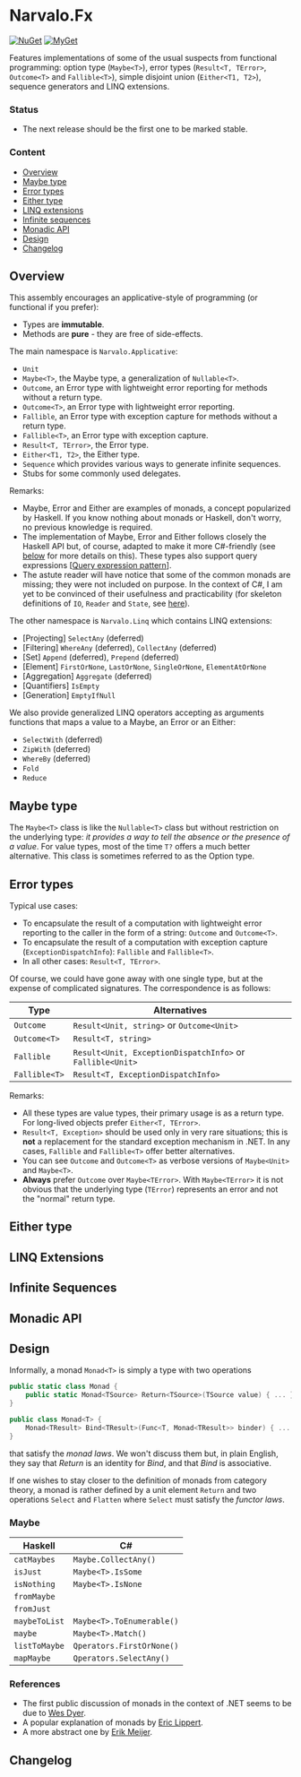 Narvalo.Fx
==========

[![NuGet](https://img.shields.io/nuget/v/Narvalo.Fx.svg)](https://www.nuget.org/packages/Narvalo.Fx/)
[![MyGet](https://img.shields.io/myget/narvalo-edge/v/Narvalo.Fx.svg)](https://www.myget.org/feed/narvalo-edge/package/nuget/Narvalo.Fx)

Features implementations of some of the usual suspects from functional
programming: option type (`Maybe<T>`), error types (`Result<T, TError>`,
`Outcome<T>` and `Fallible<T>`), simple disjoint union (`Either<T1, T2>`),
sequence generators and LINQ extensions.

### Status
- The next release should be the first one to be marked stable.

### Content
- [Overview](#overview)
- [Maybe type](#maybe-type)
- [Error types](#error-types)
- [Either type](#either-type)
- [LINQ extensions](#linq-extensions)
- [Infinite sequences](#infinite-sequences)
- [Monadic API](#monadic-api)
- [Design](#design)
- [Changelog](#changelog)

Overview
--------

This assembly encourages an applicative-style of programming (or functional if
you prefer):
- Types are **immutable**.
- Methods are **pure** - they are free of side-effects.

The main namespace is `Narvalo.Applicative`:
- `Unit`
- `Maybe<T>`, the Maybe type, a generalization of `Nullable<T>`.
- `Outcome`, an Error type with lightweight error reporting for methods without
  a return type.
- `Outcome<T>`, an Error type with lightweight error reporting.
- `Fallible`, an Error type with exception capture for methods without
  a return type.
- `Fallible<T>`, an Error type with exception capture.
- `Result<T, TError>`, the Error type.
- `Either<T1, T2>`, the Either type.
- `Sequence` which provides various ways to generate infinite sequences.
- Stubs for some commonly used delegates.

Remarks:
- Maybe, Error and Either are examples of monads, a concept popularized by Haskell.
  If you know nothing about monads or Haskell, don't worry, no previous knowledge
  is required.
- The implementation of Maybe, Error and Either follows closely the Haskell API
  but, of course, adapted to make it more C#-friendly (see [below](#design)
  for more details on this). These types also support query expressions
  [[Query expression pattern](https://github.com/dotnet/csharplang/blob/master/spec/expressions.md#the-query-expression-pattern)].
- The astute reader will have notice that some of the common monads are missing;
  they were not included on purpose. In the context of C#, I am yet to be
  convinced of their usefulness and practicability (for skeleton definitions of
  `IO`, `Reader` and `State`,
  see [here](https://github.com/chtoucas/Brouillons/tree/master/src/play/Functional/Monadic)).

The other namespace is `Narvalo.Linq` which contains LINQ extensions:
- [Projecting] `SelectAny` (deferred)
- [Filtering] `WhereAny` (deferred), `CollectAny` (deferred)
- [Set] `Append` (deferred), `Prepend` (deferred)
- [Element] `FirstOrNone`, `LastOrNone`, `SingleOrNone`, `ElementAtOrNone`
- [Aggregation] `Aggregate` (deferred)
- [Quantifiers] `IsEmpty`
- [Generation] `EmptyIfNull`

We also provide generalized LINQ operators accepting as arguments functions
that maps a value to a Maybe, an Error or an Either:
  * `SelectWith` (deferred)
  * `ZipWith` (deferred)
  * `WhereBy` (deferred)
  * `Fold`
  * `Reduce`

Maybe type
----------

The `Maybe<T>` class is like the `Nullable<T>` class but without restriction
on the underlying type: *it provides a way to tell the absence or the presence
of a value*. For value types, most of the time `T?` offers a much better
alternative. This class is sometimes referred to as the Option type.

Error types
-----------

Typical use cases:
- To encapsulate the result of a computation with lightweight error reporting
  to the caller in the form of a string: `Outcome` and `Outcome<T>`.
- To encapsulate the result of a computation with exception capture
  (`ExceptionDispatchInfo`): `Fallible` and `Fallible<T>`.
- In all other cases: `Result<T, TError>`.

Of course, we could have gone away with one single type, but at the expense
of complicated signatures. The correspondence is as follows:

Type             | Alternatives
-----------------|-------------
`Outcome`        | `Result<Unit, string>` or `Outcome<Unit>`
`Outcome<T>`     | `Result<T, string>`
`Fallible`       | `Result<Unit, ExceptionDispatchInfo>` or `Fallible<Unit>`
`Fallible<T>`    | `Result<T, ExceptionDispatchInfo>`

Remarks:
- All these types are value types, their primary usage is as a return type.
  For long-lived objects prefer `Either<T, TError>`.
- `Result<T, Exception>` should be used only in very rare situations; this is
  **not** a replacement for the standard exception mechanism in .NET.
  In any cases, `Fallible` and `Fallible<T>` offer better alternatives.
- You can see `Outcome` and `Outcome<T>` as verbose versions of `Maybe<Unit>`
  and `Maybe<T>`.
- **Always** prefer `Outcome` over `Maybe<TError>`.
  With `Maybe<TError>` it is not obvious that the underlying type (`TError`)
  represents an error and not the "normal" return type.

Either type
-----------

LINQ Extensions
---------------

Infinite Sequences
------------------

Monadic API
-----------

Design
------

Informally, a monad `Monad<T>` is simply a type with two operations
```csharp
public static class Monad {
    public static Monad<TSource> Return<TSource>(TSource value) { ... }
}

public class Monad<T> {
    Monad<TResult> Bind<TResult>(Func<T, Monad<TResult>> binder) { ... }
}
```
that satisfy the _monad laws_. We won't discuss them but, in plain English, they
say that _Return_ is an identity for _Bind_, and that _Bind_ is associative.

If one wishes to stay closer to the definition of monads from category theory,
a monad is rather defined by a unit element `Return` and two operations
`Select` and `Flatten` where `Select` must satisfy the _functor laws_.

### Maybe

Haskell | C#
--------|---
`catMaybes`   | `Maybe.CollectAny()`
`isJust`      | `Maybe<T>.IsSome`
`isNothing`   | `Maybe<T>.IsNone`
`fromMaybe`   |
`fromJust`    |
`maybeToList` | `Maybe<T>.ToEnumerable()`
`maybe`       | `Maybe<T>.Match()`
`listToMaybe` | `Qperators.FirstOrNone()`
`mapMaybe`    | `Qperators.SelectAny()`

### References
- The first public discussion of monads in the context of .NET seems to be due to
  [Wes Dyer](http://blogs.msdn.com/b/wesdyer/archive/2008/01/11/the-marvels-of-monads.aspx).
- A popular explanation of monads by [Eric Lippert](http://ericlippert.com/category/monads/).
- A more abstract one by [Erik Meijer](http://laser.inf.ethz.ch/2012/slides/Meijer/).


Changelog
---------
